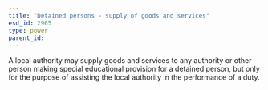 ```yaml
---
title: "Detained persons - supply of goods and services"
esd_id: 2965
type: power
parent_id:  
---
```


A local authority may supply goods and services to any authority or other person making special educational provision for a detained person, but only for the purpose of assisting the local authority in the performance of a duty.


